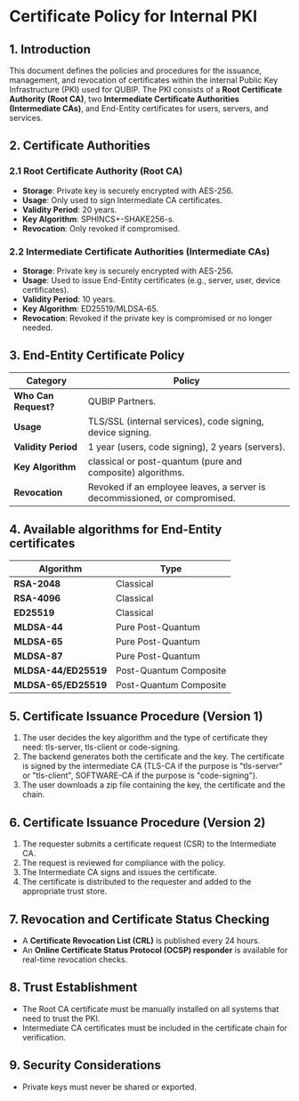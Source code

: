 # Certificate Policy for Internal PKI

## 1. Introduction
This document defines the policies and procedures for the issuance, management, and revocation of certificates within the internal Public Key Infrastructure (PKI) used for QUBIP. The PKI consists of a **Root Certificate Authority (Root CA)**, two **Intermediate Certificate Authorities (Intermediate CAs)**, and End-Entity certificates for users, servers, and services.

## 2. Certificate Authorities
### 2.1 Root Certificate Authority (Root CA)
- **Storage**: Private key is securely encrypted with AES-256.
- **Usage**: Only used to sign Intermediate CA certificates.
- **Validity Period**: 20 years.
- **Key Algorithm**: SPHINCS+-SHAKE256-s.
- **Revocation**: Only revoked if compromised.

### 2.2 Intermediate Certificate Authorities (Intermediate CAs)
- **Storage**: Private key is securely encrypted with AES-256.
- **Usage**: Used to issue End-Entity certificates (e.g., server, user, device certificates).
- **Validity Period**: 10 years.
- **Key Algorithm**: ED25519/MLDSA-65.
- **Revocation**: Revoked if the private key is compromised or no longer needed.
 
## 3. End-Entity Certificate Policy
| **Category**       | **Policy**                                         |
|--------------------|---------------------------------------------------|
| **Who Can Request?** | QUBIP Partners. |
| **Usage**          | TLS/SSL (internal services), code signing, device signing. |
| **Validity Period** | 1 year (users, code signing), 2 years (servers). |
| **Key Algorithm**  | classical or post-quantum (pure and composite) algorithms. |
| **Revocation**     | Revoked if an employee leaves, a server is decommissioned, or compromised. |

## 4. Available algorithms for End-Entity certificates
| **Algorithm**       | **Type**                                         |
|--------------------|---------------------------------------------------|
| **RSA-2048** | Classical |
| **RSA-4096**          |Classical |
| **ED25519** | Classical |
| **MLDSA-44**  | Pure Post-Quantum |
| **MLDSA-65**     | Pure Post-Quantum |
| **MLDSA-87**     |Pure Post-Quantum |
| **MLDSA-44/ED25519**     | Post-Quantum Composite |
| **MLDSA-65/ED25519**     | Post-Quantum Composite |
## 5. Certificate Issuance Procedure (Version 1)
1. The user decides the key algorithm and the type of certificate they need: tls-server, tls-client or code-signing.
2. The backend generates both the certificate and the key. The certificate is signed by the intermediate CA (TLS-CA if the purpose is "tls-server" or "tls-client", SOFTWARE-CA if the purpose is "code-signing").
3. The user downloads a zip file containing the key, the certificate and the chain.

## 6. Certificate Issuance Procedure (Version 2)
1. The requester submits a certificate request (CSR) to the Intermediate CA.
2. The request is reviewed for compliance with the policy.
3. The Intermediate CA signs and issues the certificate.
4. The certificate is distributed to the requester and added to the appropriate trust store.

## 7. Revocation and Certificate Status Checking
- A **Certificate Revocation List (CRL)** is published every 24 hours.
- An **Online Certificate Status Protocol (OCSP) responder** is available for real-time revocation checks.

## 8. Trust Establishment
- The Root CA certificate must be manually installed on all systems that need to trust the PKI.
- Intermediate CA certificates must be included in the certificate chain for verification.

## 9. Security Considerations
- Private keys must never be shared or exported.

